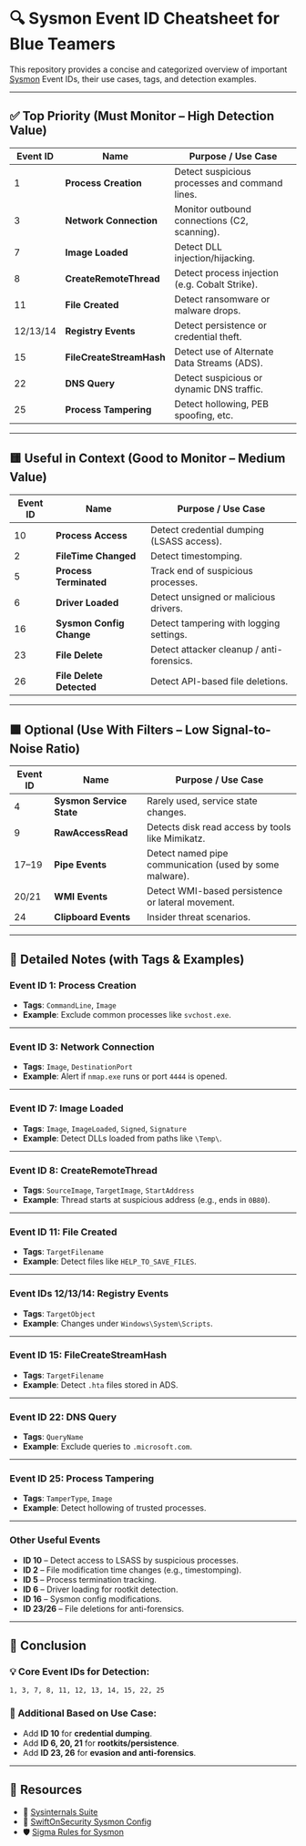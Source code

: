 # 🔍 Sysmon Event ID Cheatsheet for Blue Teamers

This repository provides a concise and categorized overview of important [Sysmon](https://learn.microsoft.com/en-us/sysinternals/downloads/sysmon) Event IDs, their use cases, tags, and detection examples.

---

## ✅ Top Priority (Must Monitor – High Detection Value)

| Event ID | Name                   | Purpose / Use Case |
|----------|------------------------|---------------------|
| 1        | **Process Creation**       | Detect suspicious processes and command lines. |
| 3        | **Network Connection**     | Monitor outbound connections (C2, scanning). |
| 7        | **Image Loaded**           | Detect DLL injection/hijacking. |
| 8        | **CreateRemoteThread**     | Detect process injection (e.g. Cobalt Strike). |
| 11       | **File Created**           | Detect ransomware or malware drops. |
| 12/13/14 | **Registry Events**        | Detect persistence or credential theft. |
| 15       | **FileCreateStreamHash**   | Detect use of Alternate Data Streams (ADS). |
| 22       | **DNS Query**              | Detect suspicious or dynamic DNS traffic. |
| 25       | **Process Tampering**      | Detect hollowing, PEB spoofing, etc. |

---

## 🟨 Useful in Context (Good to Monitor – Medium Value)

| Event ID | Name                     | Purpose / Use Case |
|----------|--------------------------|---------------------|
| 10       | **Process Access**         | Detect credential dumping (LSASS access). |
| 2        | **FileTime Changed**       | Detect timestomping. |
| 5        | **Process Terminated**     | Track end of suspicious processes. |
| 6        | **Driver Loaded**          | Detect unsigned or malicious drivers. |
| 16       | **Sysmon Config Change**   | Detect tampering with logging settings. |
| 23       | **File Delete**            | Detect attacker cleanup / anti-forensics. |
| 26       | **File Delete Detected**   | Detect API-based file deletions.

---

## 🟩 Optional (Use With Filters – Low Signal-to-Noise Ratio)

| Event ID | Name                 | Purpose / Use Case |
|----------|----------------------|---------------------|
| 4        | **Sysmon Service State**   | Rarely used, service state changes. |
| 9        | **RawAccessRead**          | Detects disk read access by tools like Mimikatz. |
| 17–19    | **Pipe Events**            | Detect named pipe communication (used by some malware). |
| 20/21    | **WMI Events**             | Detect WMI-based persistence or lateral movement. |
| 24       | **Clipboard Events**       | Insider threat scenarios.

---

## 🧠 Detailed Notes (with Tags & Examples)

### **Event ID 1: Process Creation**
- **Tags**: `CommandLine`, `Image`
- **Example**: Exclude common processes like `svchost.exe`.

---

### **Event ID 3: Network Connection**
- **Tags**: `Image`, `DestinationPort`
- **Example**: Alert if `nmap.exe` runs or port `4444` is opened.

---

### **Event ID 7: Image Loaded**
- **Tags**: `Image`, `ImageLoaded`, `Signed`, `Signature`
- **Example**: Detect DLLs loaded from paths like `\Temp\`.

---

### **Event ID 8: CreateRemoteThread**
- **Tags**: `SourceImage`, `TargetImage`, `StartAddress`
- **Example**: Thread starts at suspicious address (e.g., ends in `0B80`).

---

### **Event ID 11: File Created**
- **Tags**: `TargetFilename`
- **Example**: Detect files like `HELP_TO_SAVE_FILES`.

---

### **Event IDs 12/13/14: Registry Events**
- **Tags**: `TargetObject`
- **Example**: Changes under `Windows\System\Scripts`.

---

### **Event ID 15: FileCreateStreamHash**
- **Tags**: `TargetFilename`
- **Example**: Detect `.hta` files stored in ADS.

---

### **Event ID 22: DNS Query**
- **Tags**: `QueryName`
- **Example**: Exclude queries to `.microsoft.com`.

---

### **Event ID 25: Process Tampering**
- **Tags**: `TamperType`, `Image`
- **Example**: Detect hollowing of trusted processes.

---

### Other Useful Events
- **ID 10** – Detect access to LSASS by suspicious processes.
- **ID 2** – File modification time changes (e.g., timestomping).
- **ID 5** – Process termination tracking.
- **ID 6** – Driver loading for rootkit detection.
- **ID 16** – Sysmon config modifications.
- **ID 23/26** – File deletions for anti-forensics.

---

## 📌 Conclusion

### 💡 **Core Event IDs for Detection**:
`1, 3, 7, 8, 11, 12, 13, 14, 15, 22, 25`

### 🧩 Additional Based on Use Case:
- Add **ID 10** for **credential dumping**.
- Add **ID 6, 20, 21** for **rootkits/persistence**.
- Add **ID 23, 26** for **evasion and anti-forensics**.

---

## 📎 Resources
- 🔗 [Sysinternals Suite](https://docs.microsoft.com/en-us/sysinternals/downloads/sysinternals-suite)
- 🔧 [SwiftOnSecurity Sysmon Config](https://github.com/SwiftOnSecurity/sysmon-config)
- 🛡️ [Sigma Rules for Sysmon](https://github.com/SigmaHQ/sigma)
